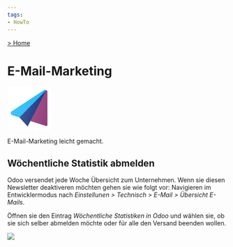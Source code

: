 ```yaml
---
tags:
- HowTo
---
```

[> Home](/)
# E-Mail-Marketing
![icons_odoo_mass_mailing](assets/icons_odoo_mass_mailing.png)

E-Mail-Marketing leicht gemacht.

## Wöchentliche Statistik abmelden

Odoo versendet jede Woche Übersicht zum Unternehmen. Wenn sie diesen Newsletter deaktiveren möchten gehen sie wie folgt vor: Navigieren im Entwicklermodus nach *Einstellunen > Technisch > E-Mail > Übersicht E-Mails*.

Öffnen sie den Eintrag *Wöchentliche Statistiken in Odoo* und wählen sie, ob sie sich selber abmelden möchte oder für alle den Versand beenden wollen.

![](assets/E-Mail-Marketing%20Versand%20beenden.png)
